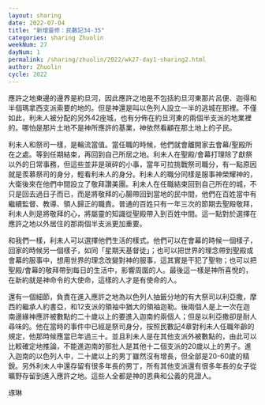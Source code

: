 ```yaml
---
layout: sharing
date: 2022-07-04
title: "新增靈修：民數記34-35"
categories: sharing Zhuolin
weekNum: 27
dayNum: 1
permalink: /sharing/zhuolin/2022/wk27-day1-sharing2.html
author: Zhuolin
cycle: 2022
---  
```


應許之地東邊的邊界是約旦河，因此應許之地是不包括約旦河東那片呂便、迦得和半個瑪拿西支派索要的地的。但是神還是叫以色列人設立一半的逃城在那裡。不僅如此，利未人被分配的另外42座城，也有分佈在約旦河東的兩個半支派的地業裡的。哪怕是那片土地不是神所應許的基業，神依然看顧在那土地上的子民。

利未人和祭司一樣，是輪流當值。當任職的時候，他們就會離開家去會幕/聖殿所在之處。等到任期結束，再回到自己所居之地。利未人在聖殿/會幕打理除了獻祭以外的日常事務，但這些並非是瑣碎的小事，當年可拉挑戰祭司職分，有一點原因就是羨慕祭司的身分，輕看利未人的身分。利未人的職分同樣是服事神榮耀神的，大衛後來在他們中間設立了敬拜讚美團。利未人在任職結束回到自己所在的城，不只是回去過日子而已，而是將敬拜的心腸帶回到當地的民中間，他們在百姓當中有繼續監督、教導、領人歸正的職責。普通的百姓只有一年三次的節期去聖殿敬拜，利未人則是將敬拜的心，將屬靈的知識從聖殿帶入到百姓中間。這一點對於選擇在應許之地以外居住的那兩個半支派更加重要。

和我們一樣，利未人可以選擇他們生活的樣式。他們可以在會幕的時候一個樣子，回家的時候另一個樣子，如同「星期天基督徒」；也可以把世界的理念帶到聖殿或會幕的服事中，想用世界的理念改變對神的服事，這其實是干犯了聖物；也可以把聖殿/會幕的敬拜帶到每日的生活中，影響周圍的人。最後這一樣是神所喜悅的，在新約就是神命令的大使命，這樣的人才是有使命的人。

還有一個細節，負責在進入應許之地為以色列人抽籤分地的有大祭司以利亞撒，摩西的繼承人約書亞，和12支派的領袖中猶大的領袖迦勒。後兩個人是上一次在迦南邊緣神應許被數點的二十歲以上的要進入迦南的兩個人；但是以利亞撒卻是耐人尋味的。他在當時的事件中已經是祭司身分，按照民數記4章對利未人任職年齡的規定，他那時候應當已年過三十。並且利未人是在其他支派外被數點的，由此可以比較確定地推論，不能進迦南的那批人是其他十二個支派的20歲以上的男子。進入迦南的以色列人中，二十歲以上的男丁雖然沒有增長，但全部是20-60歲的精銳。另外利未人中還存留有很多年長的男丁，所有其他支派還有很多年長的女子從曠野存留到進入應許之地。這些人全都是神的恩典和公義的見證人。

琢琳
